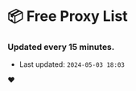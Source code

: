 # :package: Free Proxy List
### Updated every 15 minutes.

- Last updated: `2024-05-03 18:03`

:heart:
